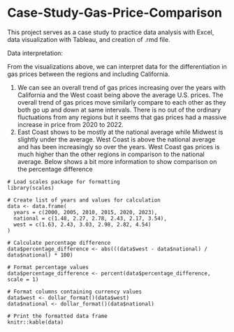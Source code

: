 # Case-Study-Gas-Price-Comparison
This project serves as a case study to practice data analysis with Excel, data visualization with Tableau, and creation of .rmd file.

Data interpretation:

From the visualizations above, we can interpret data for the differentiation in gas prices between the regions and including California.

1. We can see an overall trend of gas prices increasing over the years with California and the West coast being above the average U.S. prices. The overall trend of gas prices move similarly compare to each other as they both go up and down at same intervals. There is no out of the ordinary fluctuations from any regions but it seems that gas prices had a massive increase in price from 2020 to 2022. 
2. East Coast shows to be mostly at the national average while Midwest is slightly under the average. West Coast is above the national average and has been increasingly so over the years. West Coast gas prices is much higher than the other regions in comparison to the national average. Below shows a bit more information to show comparison on the percentage difference

```{r setup2, include=TRUE}
# Load scales package for formatting
library(scales)

# Create list of years and values for calculation
data <- data.frame(
  years = c(2000, 2005, 2010, 2015, 2020, 2023), 
  national = c(1.48, 2.27, 2.78, 2.43, 2.17, 3.54),
  west = c(1.63, 2.43, 3.03, 2.98, 2.82, 4.54)
)

# Calculate percentage difference
data$percentage_difference <- abs(((data$west - data$national) / data$national) * 100)

# Format percentage values
data$percentage_difference <- percent(data$percentage_difference, scale = 1)

# Format columns containing currency values
data$west <- dollar_format()(data$west)
data$national <- dollar_format()(data$national)

# Print the formatted data frame
knitr::kable(data)

```
